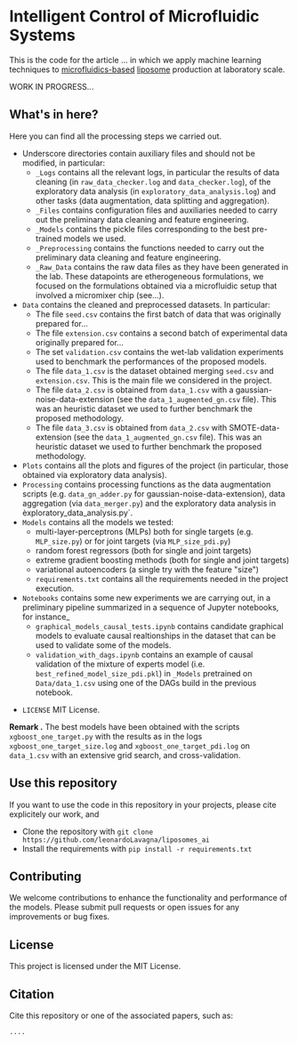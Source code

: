 # Intelligent Control of Microfluidic Systems
This is the code for the article ... in which we apply machine learning techniques to [microfluidics-based](https://en.wikipedia.org/wiki/Microfluidics) [liposome](https://en.wikipedia.org/wiki/Liposome) production at laboratory scale. 


WORK IN PROGRESS...


## What's in here?
Here you can find all the processing steps we carried out.
- Underscore directories contain auxiliary files and should not be modified, in particular:
  - `_Logs` contains all the relevant logs, in particular the results of data cleaning (in `raw_data_checker.log` and `data_checker.log`), of the exploratory data analysis (in `exploratory_data_analysis.log`) and other tasks (data augmentation, data splitting and aggregation).
  - `_Files` contains configuration files and auxiliaries needed to carry out the preliminary data cleaning and feature engineering.
  - `_Models` contains the pickle files corresponding to the best pre-trained models we used.
  - `_Preprocessing` contains the functions needed to carry out the preliminary data cleaning and feature engineering.
  - `_Raw_Data` contains the raw data files as they have been generated in the lab. These datapoints are etherogeneous formulations, we focused on the formulations obtained via a microfluidic setup that involved a micromixer chip (see...).
- `Data` contains the cleaned and preprocessed datasets. In particular:
  - The file `seed.csv` contains the first batch of data that was originally prepared for...
  - The file `extension.csv` contains a second batch of experimental data originally prepared for...
  - The set `validation.csv` contains the wet-lab validation experiments used to benchmark the performances of the proposed models.
  - The file `data_1.csv` is the dataset obtained merging `seed.csv` and `extension.csv`. This is the main file we considered in the project.
  - The file `data_2.csv` is obtained from `data_1.csv` with a gaussian-noise-data-extension (see the `data_1_augmented_gn.csv` file). This was an heuristic dataset we used to further benchmark the proposed methodology.
  - The file `data_3.csv` is obtained from `data_2.csv` with SMOTE-data-extension (see the `data_1_augmented_gn.csv` file). This was an heuristic dataset we used to further benchmark the proposed methodology.
- `Plots` contains all the plots and figures of the project (in particular, those obtained via exploratory data analysis).
- `Processing` contains processing functions as the data augmentation scripts (e.g. `data_gn_adder.py` for gaussian-noise-data-extension), data aggregation (via `data_merger.py`) and the exploratory data analysis in èxploratory_data_analysis.py`.
- `Models` contains all the models we tested:
  - multi-layer-perceptrons (MLPs) both for single targets (e.g. `MLP_size.py`) or for joint targets (via `MLP_size_pdi.py`)
  - random forest regressors (both for single and joint targets)
  - extreme gradient boosting methods (both for single and joint targets)
  - variational autoencoders (a single try with the feature "size")
  - `requirements.txt` contains all the requirements needed in the project execution.
- `Notebooks` contains some new experiments we are carrying out, in a preliminary pipeline summarized in a sequence of Jupyter notebooks, for instance_
  - `graphical_models_causal_tests.ipynb` contains candidate graphical models to evaluate causal realtionships in the dataset that can be used to validate some of the models.
  - `validation_with_dags.ipynb` contains an example of causal validation of the mixture of experts model (i.e. `best_refined_model_size_pdi.pkl`) in `_Models` pretrained on `Data/data_1.csv` using one of the DAGs build in the previous notebook.
* `LICENSE` MIT License.
  
**Remark .** The best models have been obtained with the scripts `xgboost_one_target.py` with the results as in the logs `xgboost_one_target_size.log` and `xgboost_one_target_pdi.log` on `data_1.csv` with an extensive grid search, and cross-validation.


## Use this repository
If you want to use the code in this repository in your projects, please cite explicitely our work, and
* Clone the repository with `git clone https://github.com/leonardoLavagna/liposomes_ai`
* Install the requirements with `pip install -r requirements.txt`


## Contributing
We welcome contributions to enhance the functionality and performance of the models. Please submit pull requests or open issues for any improvements or bug fixes.

## License
This project is licensed under the MIT License.


## Citation
Cite this repository or one of the associated papers, such as:

```
....
```
